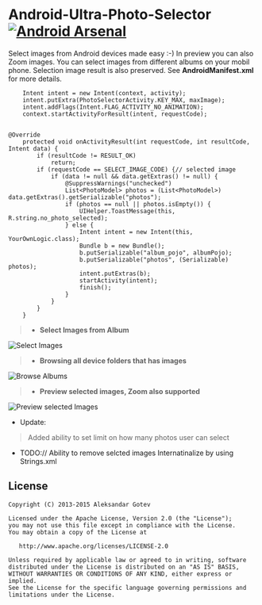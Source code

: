 Android-Ultra-Photo-Selector [![Android Arsenal](https://img.shields.io/badge/Android%20Arsenal-Android--Ultra--Photo--Selector-brightgreen.svg?style=flat)](https://android-arsenal.com/details/1/1527)
=============================
Select images from Android devices made easy :-) In preview you can also Zoom images. You can select images from different albums
on your mobil phone. Selection image result is also preserved. See **AndroidManifest.xml** for more details. 

        Intent intent = new Intent(context, activity);
		intent.putExtra(PhotoSelectorActivity.KEY_MAX, maxImage);
		intent.addFlags(Intent.FLAG_ACTIVITY_NO_ANIMATION);
		context.startActivityForResult(intent, requestCode);


    @Override
    	protected void onActivityResult(int requestCode, int resultCode, Intent data) {
    		if (resultCode != RESULT_OK)
    			return;
    		if (requestCode == SELECT_IMAGE_CODE) {// selected image
    			if (data != null && data.getExtras() != null) {
    				@SuppressWarnings("unchecked")
    				List<PhotoModel> photos = (List<PhotoModel>) data.getExtras().getSerializable("photos");
    				if (photos == null || photos.isEmpty()) {
    					UIHelper.ToastMessage(this, R.string.no_photo_selected);
    				} else {
    					Intent intent = new Intent(this, YourOwnLogic.class);
    					Bundle b = new Bundle();
    					b.putSerializable("album_pojo", albumPojo);
    					b.putSerializable("photos", (Serializable) photos);
    					intent.putExtras(b);
    					startActivity(intent);
    					finish();
    				}
    			}
    		}
    	}

> - **Select Images from Album** 


![Select Images](https://github.com/AizazAZ/Android-Ultra-Photo-Selector/blob/master/media/image1.png)

> - **Browsing all device folders that has images** 


![Browse Albums](https://github.com/AizazAZ/Android-Ultra-Photo-Selector/blob/master/media/image2.png)

> - **Preview selected images, Zoom also supported**


![Preview selected Images](https://github.com/AizazAZ/Android-Ultra-Photo-Selector/blob/master/media/image3.png)

* Update:
> Added ability to set limit on how many photos user can select

* TODO://
Ability to remove selcted images
Internatinalize by using Strings.xml




## License

    Copyright (C) 2013-2015 Aleksandar Gotev

    Licensed under the Apache License, Version 2.0 (the "License");
    you may not use this file except in compliance with the License.
    You may obtain a copy of the License at

       http://www.apache.org/licenses/LICENSE-2.0

    Unless required by applicable law or agreed to in writing, software
    distributed under the License is distributed on an "AS IS" BASIS,
    WITHOUT WARRANTIES OR CONDITIONS OF ANY KIND, either express or implied.
    See the License for the specific language governing permissions and
    limitations under the License.
